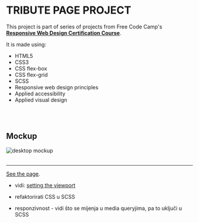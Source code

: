 # TRIBUTE PAGE PROJECT

This project is part of series of projects from Free Code Camp's [**Responsive Web Design Certification Course**](https://www.freecodecamp.org/learn/responsive-web-design/).
<br>

It is made using:

- HTML5
- CSS3
- CSS flex-box
- CSS flex-grid
- SCSS
- Responsive web design principles
- Applied accessibility
- Applied visual design

<br>
<br>

## Mockup

![desktop mockup](img/web-mockup.jpg)
<br>
<br>

---

[See the page](https://emarekica.github.io/tribute-page/).

- vidi: [setting the viewport](https://www.w3schools.com/css/css_rwd_viewport.asp)

- refaktorirati CSS u SCSS
- responzivnost - vidi što se mijenja u media queryjima, pa to uključi u SCSS
